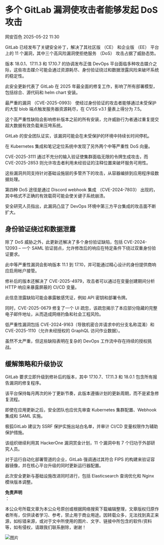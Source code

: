 #  多个 GitLab 漏洞使攻击者能够发起 DoS 攻击   
 网安百色   2025-05-22 11:30  
  
GitLab 已经发布了关键安全补丁，解决了其社区版 （CE） 和企业版 （EE） 平台上的 11 个漏洞，其中三个高风险漏洞使拒绝服务 （DoS） 攻击占据了威胁态势。  
  
版本 18.0.1、17.11.3 和 17.10.7 的协调发布正值 DevOps 平台面临多种攻击媒介之际，这些攻击媒介可能会通过资源耗尽、身份验证绕过和数据泄露风险来破坏系统的稳定性。  
  
此安全更新代表了 GitLab 在 2025 年最全面的修复工作，影响了所有部署模型，包括综合、源代码和 helm chart 安装。  
  
最严重的漏洞 （CVE-2025-0993） 使经过身份验证的攻击者能够通过未受保护的大型 blob 端点触发服务器资源耗尽，在 CVSS v3.1 量表上得分为 7.5。  
  
这个高严重性缺陷会影响修补版本之前的所有安装，允许威胁行为者通过重复提交超大数据有效负载来压垮系统。  
  
GitLab 的安全团队证实，该漏洞可能会在未受保护的环境中持续长时间停机。  
  
在 Kubernetes 集成和笔记定位系统中发现了另外两个中等严重性 DoS 向量。  
  
CVE-2025-3111 通过不充分的输入验证使集群面临无限的令牌生成攻击，而 CVE-2025-2853 则允许攻击者利用未经验证的注释位置来破坏服务可用性。  
  
这些漏洞共同支持针对基础设施层的多管齐下的攻击，从容器编排到应用程序级数据处理。  
  
第四种 DoS 途径是通过 Discord webhook 集成 （CVE-2024-7803） 出现的，其中格式不正确的有效载荷可能会使关键子系统崩溃。  
  
安全研究人员指出，此漏洞凸显了 DevOps 环境中第三方平台集成的攻击面不断扩大。  
## 身份验证绕过和数据泄露  
  
除了 DoS 威胁之外，此更新还解决了多个身份验证缺陷，包括 CVE-2024-12093 – 一个 SAML 验证弱点，允许修改后的响应在特定条件下绕过双重身份验证要求。  
  
此中等严重性漏洞会影响版本 11.1 到 17.10，并可能通过精心设计的身份提供商响应启用帐户接管。  
  
修补后的版本还解决了 CVE-2025-4979，攻击者可以通过在变量创建期间分析 HTTP 响应来暴露屏蔽的 CI/CD 变量。  
  
此信息泄露缺陷可能会暴露敏感凭证，例如 API 密钥和部署令牌。  
  
同时，CVE-2025-0679 修复了一个 UI 疏忽，该疏忽揭示了本应部分隐藏的完整电子邮件地址，从而造成网络钓鱼和社会工程风险。  
  
低严重性漏洞包括 CVE-2024-9163（导致机密合并请求中的分支名称混淆）和 CVE-2025-1110（允许未经授权的 GraphQL 访问作业数据）。  
  
虽然不太严重，但这些缺陷表明在复杂的 DevOps 工作流中存在持续的授权挑战。  
## 缓解策略和升级协议  
  
GitLab 要求立即升级到修补后的版本，其中 17.10.7、17.11.3 和 18.0.1 包含所有报告漏洞的修复程序。  
  
该平台保持每月两次的补丁更新节奏，此版本遵循计划的更新周期，而不是紧急修复流程。  
  
即使在应用更新之后，安全团队也应优先审查 Kubernetes 集群配置、Webhook 集成和 SAML 实施。  
  
极狐GitLab 建议为 SSRF 保护实施出站白名单，并审计 CI/CD 变量权限作为辅助保护措施。  
  
该组织继续利用其 HackerOne 漏洞赏金计划，11 个漏洞中有 7 个归功于外部研究人员。  
  
对于运行自动化部署管道的企业，GitLab 强调通过其符合 FIPS 的构建来验证容器镜像，并在核心平台升级的同时更新运行器配置。  
  
此次安全更新与基础设施改进同时进行，包括 Elasticsearch 查询优化和 Nginx 模块版本调整。  
  
  
**免责声明**  
：  
  
本公众号所载文章为本公众号原创或根据网络搜索下载编辑整理，文章版权归原作者所有，仅供读者学习、参考，禁止用于商业用途。因转载众多，无法找到真正来源，如标错来源，或对于文中所使用的图片、文字、链接中所包含的软件/资料等，如有侵权，请跟我们联系删除，谢谢！  
  
![图片](https://mmbiz.qpic.cn/mmbiz_jpg/1QIbxKfhZo5lNbibXUkeIxDGJmD2Md5vKicbNtIkdNvibicL87FjAOqGicuxcgBuRjjolLcGDOnfhMdykXibWuH6DV1g/640?wx_fmt=other&from=appmsg&wxfrom=5&wx_lazy=1&wx_co=1&tp=webp "")  
  
  
